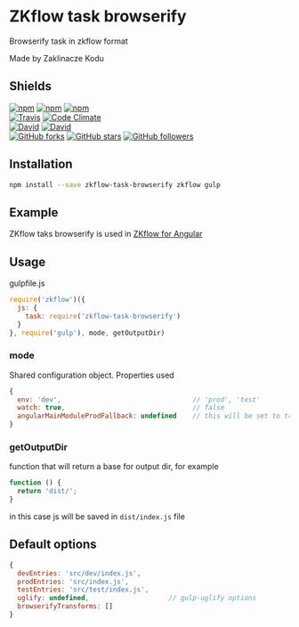 # ZKflow task browserify

Browserify task in zkflow format

Made by Zaklinacze Kodu

Shields
-------

[![npm](https://img.shields.io/npm/v/zkflow-task-browserify.svg?style=flat-square)](https://www.npmjs.com/package/zkflow-task-browserify)
[![npm](https://img.shields.io/npm/l/zkflow-task-browserify.svg?style=flat-square)](https://www.npmjs.com/package/zkflow-task-browserify)
[![npm](https://img.shields.io/npm/dm/zkflow-task-browserify.svg?style=flat-square)](https://www.npmjs.com/package/zkflow-task-browserify)<br>
[![Travis](https://img.shields.io/travis/zaklinaczekodu/zkflow-task-browserify/master.svg?style=flat-square)](https://travis-ci.org/zaklinaczekodu/zkflow-task-browserify)
[![Code Climate](https://img.shields.io/codeclimate/github/zaklinaczekodu/zkflow-task-browserify.svg?style=flat-square)](https://codeclimate.com/github/zaklinaczekodu/zkflow-task-browserify)<br>
[![David](https://img.shields.io/david/zaklinaczekodu/zkflow-task-browserify.svg?style=flat-square)](https://david-dm.org/zaklinaczekodu/zkflow-task-browserify)
[![David](https://img.shields.io/david/dev/zaklinaczekodu/zkflow-task-browserify.svg?style=flat-square)](https://david-dm.org/zaklinaczekodu/zkflow-task-browserify)<br>
[![GitHub forks](https://img.shields.io/github/forks/zaklinaczekodu/zkflow-task-browserify.svg?style=flat-square)](https://github.com/zaklinaczekodu/zkflow-task-browserify)
[![GitHub stars](https://img.shields.io/github/stars/zaklinaczekodu/zkflow-task-browserify.svg?style=flat-square)](https://github.com/zaklinaczekodu/zkflow-task-browserify)
[![GitHub followers](https://img.shields.io/github/followers/zaklinaczekodu.svg?style=flat-square)](https://github.com/zaklinaczekodu/zkflow-task-browserify)

Installation
------------

```bash
npm install --save zkflow-task-browserify zkflow gulp
```

Example
-------

ZKflow taks browserify is used in [ZKflow for Angular](https://github.com/zaklinaczekodu/zkflow-angular)

Usage
-----

gulpfile.js

```javaScript
require('zkflow')({
  js: {
    task: require('zkflow-task-browserify')
  }
}, require('gulp'), mode, getOutputDir)
```

### mode

Shared configuration object. Properties used

```javaScript
{
  env: 'dev',                                 // 'prod', 'test'
  watch: true,                                // false
  angularMainModuleProdFallback: undefined    // this will be set to true if test or dev entries are not found
}
```

### getOutputDir

function that will return a base for output dir, for example

```javaScript
function () {
  return 'dist/';
}
```

in this case js will be saved in `dist/index.js` file

Default options
---------------

```javaScript
{
  devEntries: 'src/dev/index.js',
  prodEntries: 'src/index.js',
  testEntries: 'src/test/index.js',
  uglify: undefined,                    // gulp-uglify options
  browserifyTransforms: []
}
```